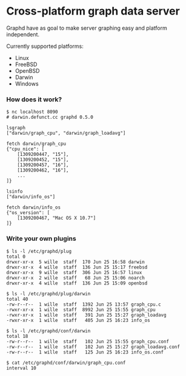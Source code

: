 # Cross-platform graph data server

Graphd have as goal to make server graphing easy and platform independent.

Currently supported platforms:

* Linux
* FreeBSD
* OpenBSD
* Darwin
* Windows

### How does it work?

	$ nc localhost 8090
	# darwin.defunct.cc graphd 0.5.0

	lsgraph
	["darwin/graph_cpu", "darwin/graph_loadavg"]

	fetch darwin/graph_cpu
	{"cpu_nice": [
		[1309200447, "15"],
		[1309200452, "15"],
		[1309200457, "16"],
		[1309200462, "16"],
		...
	]}

	lsinfo
	["darwin/info_os"]

	fetch darwin/info_os
	{"os_version": [
		[1309200467, "Mac OS X 10.7"]
	]}

### Write your own plugins

	$ ls -l /etc/graphd/plug
	total 0
	drwxr-xr-x  5 wille  staff  170 Jun 25 16:58 darwin
	drwxr-xr-x  4 wille  staff  136 Jun 25 15:17 freebsd
	drwxr-xr-x  9 wille  staff  306 Jun 25 16:57 linux
	drwxr-xr-x  2 wille  staff   68 Jun 25 15:06 noarch
	drwxr-xr-x  4 wille  staff  136 Jun 25 15:09 openbsd
    
	$ ls -l /etc/graphd/plug/darwin
	total 40
	-rw-r--r--  1 wille  staff  1392 Jun 25 13:57 graph_cpu.c
	-rwxr-xr-x  1 wille  staff  8992 Jun 25 15:55 graph_cpu
	-rwxr-xr-x  1 wille  staff   391 Jun 25 15:27 graph_loadavg
	-rwxr-xr-x  1 wille  staff   405 Jun 25 16:23 info_os

	$ ls -l /etc/graphd/conf/darwin
	total 18
	-rw-r--r--  1 wille  staff   102 Jun 25 15:55 graph_cpu.conf
	-rw-r--r--  1 wille  staff   102 Jun 25 15:27 graph_loadavg.conf
	-rw-r--r--  1 wille  staff   125 Jun 25 16:23 info_os.conf

	$ cat /etc/graphd/conf/darwin/graph_cpu.conf
	interval 10
